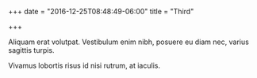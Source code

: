 +++
date = "2016-12-25T08:48:49-06:00"
title = "Third"

+++

Aliquam erat volutpat. Vestibulum enim nibh, posuere eu diam nec,
varius sagittis turpis.

Vivamus lobortis risus id nisi rutrum, at iaculis.
